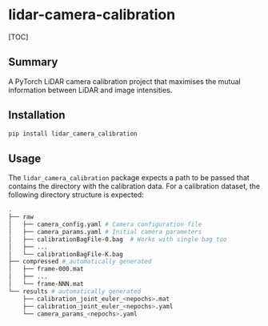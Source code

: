 # lidar-camera-calibration

[TOC]

## Summary

A PyTorch LiDAR camera calibration project that maximises the mutual information between LiDAR and image intensities.

## Installation

```bash
pip install lidar_camera_calibration
```

## Usage

The `lidar_camera_calibration` package expects a path to be passed that contains the directory with the calibration data. For a calibration dataset, the following directory structure is expected:

```bash
.
├── raw
│   ├── camera_config.yaml # Camera configuration file
│   ├── camera_params.yaml # Initial camera parameters
│   ├── calibrationBagFile-0.bag  # Works with single bag too
│   ├── ...
│   └── calibrationBagFile-K.bag
├── compressed # automatically generated
│   ├── frame-000.mat
│   ├── ...
│   └── frame-NNN.mat
└── results # automatically generated
    ├── calibration_joint_euler_<nepochs>.mat
    ├── calibration_joint_euler_<nepochs>.yaml
    └── camera_params_<nepochs>.yaml
```
